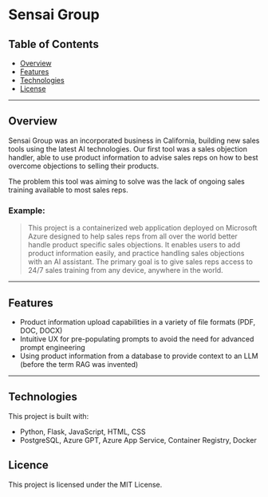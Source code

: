 # Sensai Group

## Table of Contents
- [Overview](#overview)
- [Features](#features)
- [Technologies](#technologies)
- [License](#license)

---

## Overview
Sensai Group was an incorporated business in California, building new sales tools using the latest AI technologies. Our first tool was a sales objection handler, able to use product information to advise sales reps on how to best overcome objections to selling their products. 

The problem this tool was aiming to solve was the lack of ongoing sales training available to most sales reps.

### Example:
> This project is a containerized web application deployed on Microsoft Azure designed to help sales reps from all over the world better handle product specific sales objections. It enables users to add product information easily, and practice handling sales objections with an AI assistant. The primary goal is to give sales reps access to 24/7 sales training from any device, anywhere in the world.

---

## Features
- Product information upload capabilities in a variety of file formats (PDF, DOC, DOCX)
- Intuitive UX for pre-populating prompts to avoid the need for advanced prompt engineering
- Using product information from a database to provide context to an LLM (before the term RAG was invented)

---

## Technologies
This project is built with:
- Python, Flask, JavaScript, HTML, CSS
- PostgreSQL, Azure GPT, Azure App Service, Container Registry, Docker

## Licence
This project is licensed under the MIT License.
